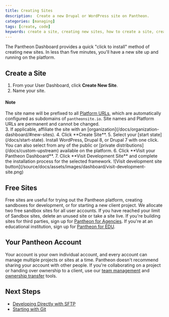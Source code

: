 ```yaml
---
title: Creating Sites
description:  Create a new Drupal or WordPress site on Pantheon.
categories: [managing]
tags: [create, code]
keywords: create a site, creating new sites, how to create a site, creating sites, how to create a site on pantheon, create new site on pantheon, pantheon account
---
```

The Pantheon Dashboard provides a quick "click to install" method of creating new sites. In less than five minutes, you'll have a new site up and running on the platform.

## Create a Site

1. From your User Dashboard, click **Create New Site**.
2. Name your site. 
  <div class="alert alert-info">
  <h4>Note</h4>
  The site name will be prefixed to all <a href="/docs/platform-domains">Platform URLs</a>, which are automatically configured as subdomains of <code>pantheonsite.io</code>. Site names and Platform URLs are permanent and cannot be changed.
  </div>
3. If applicable, affiliate the site with an [organization](/docs/organization-dashboard/#new-sites).
4. Click **Create Site**.
5. Select your [start state](/docs/start-state). Install WordPress, Drupal 8, or Drupal 7 with one click. You can also select from any of the public or [private distributions](/docs/custom-upstream) available on the platform.
6. Click **Visit your Pantheon Dashboard**.
7. Click **Visit Development Site** and complete the installation process for the selected framework.  
 ![Visit development site button](/source/docs/assets/images/dashboard/visit-development-site.png)

## Free Sites

Free sites are useful for trying out the Pantheon platform, creating sandboxes for development, or for starting a new client project. We allocate two free sandbox sites for all user accounts. If you have reached your limit of Sandbox sites, delete an unused site or take a site live. If you're building sites for third parties, sign up for [Pantheon for Agencies](https://pantheon.io/agencies/pantheon-for-agencies). If you're at an educational institution, sign up for [Pantheon for EDU](https://pantheon.io/pantheon-top-edu).

## Your Pantheon Account
Your account is your own individual account, and every account can manage multiple projects or sites at a time. Pantheon doesn't recommend sharing your account with other people. If you're collaborating on a project or handing over ownership to a client, use our [team management](/docs/team-management) and [ownership transfer](/docs/site-owner-faq/#billing-tasks) tools.  

## Next Steps
 - [Developing Directly with SFTP](/docs/sftp/)
 - [Starting with Git](/docs/git/)
